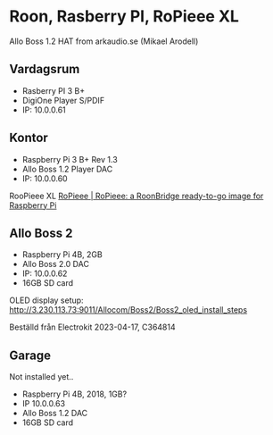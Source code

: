 # Roon, Rasberry PI, RoPieee XL
Allo Boss 1.2 HAT from arkaudio.se  (Mikael Arodell)

## Vardagsrum
* Rasberry PI 3 B+
* DigiOne Player S/PDIF
* IP: 10.0.0.61

## Kontor
* Raspberry Pi 3 B+ Rev 1.3
* Allo Boss 1.2 Player DAC
* IP: 10.0.0.60

RooPieee XL
[RoPieee  | RoPieee: a RoonBridge ready-to-go image for Raspberry Pi](https://ropieee.org/)

## Allo Boss 2
* Raspberry Pi 4B, 2GB
* Allo Boss 2.0 DAC
* IP: 10.0.0.62
* 16GB SD card

OLED display setup:
http://3.230.113.73:9011/Allocom/Boss2/Boss2_oled_install_steps

Beställd från Electrokit 2023-04-17, C364814

## Garage
Not installed yet..
* Raspberry Pi 4B, 2018, 1GB?
* IP 10.0.0.63
* Allo Boss 1.2 DAC
* 16GB SD card

